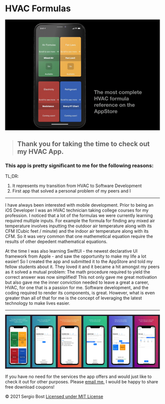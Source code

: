 # HVAC Formulas


![image](Images/overview.png)

> ## Thank you for taking the time to check out my HVAC App. 
### This app is pretty significant to me for the following reasons:

TL;DR:
1. It represents my transition from HVAC to Software Development
2. First app that solved a personal problem of my peers and I

---

I have always been interested with mobile development. Prior to being an iOS Developer I was an HVAC technician taking college courses for my profession.
I noticed that a lot of the formulas we were currently learning required multiple inputs. For example the formula for finding any mixed air temperature involves 
inputting the outdoor air temperature along with its CFM (Cubic feet / minute) and the indoor air temperature along with its CFM. So it was very common that one 
mathemetical equation require the results of other depedent mathematical equations. 

  At the time I was also learning SwiftUI - the newest declarative UI framework from Apple - and saw the opportunity to make my life a lot easier! So I created the 
  app and submitted it to the AppStore and told my fellow students about it. They loved it and it became a hit amongst my peers as it solved a mutual problem: The 
  math procedure required to yield the correct answer was now simplified! This not only gave me great motivation but also gave me the inner conviction needed to leave 
  a great a career, HVAC, for one that is a passion for me. Software development, and the coding required to render its components, is great. However, what is even greater 
  than all of that for me is the concept of leveraging the latest technology to make lives easier.
  
  ---
  
  ![image](Images/appStoreImageRow.png)
  
  If you have no need for the services the app offers and would just like to check it out for other purposes. Please [email me.](mail@sergio.dev) 
  I would be happy to share free download coupons!

© 2021 Sergio Bost [Licensed under MIT License](LICENSE)
